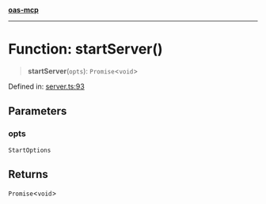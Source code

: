 [**oas-mcp**](../README.md)

***

# Function: startServer()

> **startServer**(`opts`): `Promise`\<`void`\>

Defined in: [server.ts:93](https://github.com/elwizard33/oas-mcp/blob/7cf9d567cc88511dc791c0b4404a83049800ec70/src/server.ts#L93)

## Parameters

### opts

`StartOptions`

## Returns

`Promise`\<`void`\>
